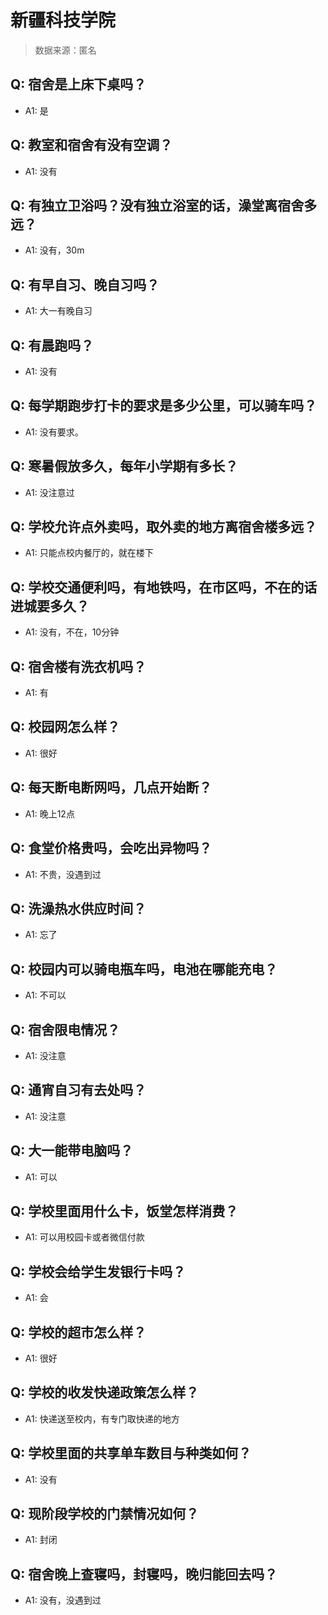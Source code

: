 # 新疆科技学院

> 数据来源：匿名

## Q: 宿舍是上床下桌吗？

- A1: 是

## Q: 教室和宿舍有没有空调？

- A1: 没有

## Q: 有独立卫浴吗？没有独立浴室的话，澡堂离宿舍多远？

- A1: 没有，30m

## Q: 有早自习、晚自习吗？

- A1: 大一有晚自习

## Q: 有晨跑吗？

- A1: 没有

## Q: 每学期跑步打卡的要求是多少公里，可以骑车吗？

- A1: 没有要求。

## Q: 寒暑假放多久，每年小学期有多长？

- A1: 没注意过

## Q: 学校允许点外卖吗，取外卖的地方离宿舍楼多远？

- A1: 只能点校内餐厅的，就在楼下

## Q: 学校交通便利吗，有地铁吗，在市区吗，不在的话进城要多久？

- A1: 没有，不在，10分钟

## Q: 宿舍楼有洗衣机吗？

- A1: 有

## Q: 校园网怎么样？

- A1: 很好

## Q: 每天断电断网吗，几点开始断？

- A1: 晚上12点

## Q: 食堂价格贵吗，会吃出异物吗？

- A1: 不贵，没遇到过

## Q: 洗澡热水供应时间？

- A1: 忘了

## Q: 校园内可以骑电瓶车吗，电池在哪能充电？

- A1: 不可以

## Q: 宿舍限电情况？

- A1: 没注意

## Q: 通宵自习有去处吗？

- A1: 没注意

## Q: 大一能带电脑吗？

- A1: 可以

## Q: 学校里面用什么卡，饭堂怎样消费？

- A1: 可以用校园卡或者微信付款

## Q: 学校会给学生发银行卡吗？

- A1: 会

## Q: 学校的超市怎么样？

- A1: 很好

## Q: 学校的收发快递政策怎么样？

- A1: 快递送至校内，有专门取快递的地方

## Q: 学校里面的共享单车数目与种类如何？

- A1: 没有

## Q: 现阶段学校的门禁情况如何？

- A1: 封闭

## Q: 宿舍晚上查寝吗，封寝吗，晚归能回去吗？

- A1: 没有，没遇到过

